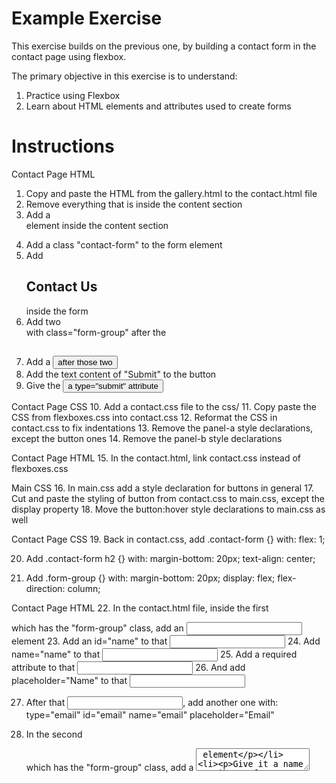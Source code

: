 # Example Exercise

This exercise builds on the previous one, by building a contact form in the contact page using flexbox.

The primary objective in this exercise is to understand:
1. Practice using Flexbox
2. Learn about HTML elements and attributes used to create forms

# Instructions

Contact Page HTML
1. Copy and paste the HTML from the gallery.html to the contact.html file 
2. Remove everything that is inside the content section
3. Add a <form> element inside the content section
4. Add a class "contact-form" to the form element
5. Add <h2>Contact Us</h2> inside the form
6. Add two <div> with class="form-group" after the <h2>
7. Add a <button> after those two <div>
8. Add the text content of "Submit" to the button
9. Give the <button> a type="submit" attribute

Contact Page CSS
10. Add a contact.css file to the css/
11. Copy paste the CSS from flexboxes.css into contact.css
12. Reformat the CSS in contact.css to fix indentations
13. Remove the panel-a style declarations, except the button ones
14. Remove the panel-b style declarations

Contact Page HTML
15. In the contact.html, link contact.css instead of flexboxes.css

Main CSS
16. In main.css add a style declaration for buttons in general
17. Cut and paste the styling of button from contact.css to main.css, except the display property
18. Move the button:hover style declarations to main.css as well

Contact Page CSS
19. Back in contact.css, add .contact-form {} with:
  flex: 1;

20. Add .contact-form h2 {} with:
  margin-bottom: 20px;
  text-align: center;

21. Add .form-group {} with:
  margin-bottom: 20px;
  display: flex;
  flex-direction: column;

Contact Page HTML
22. In the contact.html file, inside the first <div> which has the "form-group" class, add an <input> element
23. Add an id="name" to that <input>
24. Add name="name" to that <input>
25. Add a required attribute to that <input>
26. And add placeholder="Name" to that <input>

27. After that <input>, add another one with:
  type="email"
  id="email"
  name="email"
  placeholder="Email"

28. In the second <div> which has the "form-group" class, add a <textarea> element
29. Give it a name attribute of "message"
30. Give it an id of "message"
31. Remove the cols attribute and change the rows to 4
32. Add a required attribute
33. And add placeholder="Message"

Contact Page CSS
34. Back in contact.css, after the .form-group declarations, add the grouped selectors:
.form-group input[type="text"],
.form-group input[type="email"],
.form-group textarea { }

35. In there, add the CSS:
    padding: 10px;
    margin-bottom: 10px;
    border: 1px solid #ddd;
    border-radius: 4px;

36. After that, add .form-group textarea {} with:
  resize: vertical;

37. Change button {} to button[type="submit"] {} and add the CSS to it:
  transition: background-color 0.3s ease;
